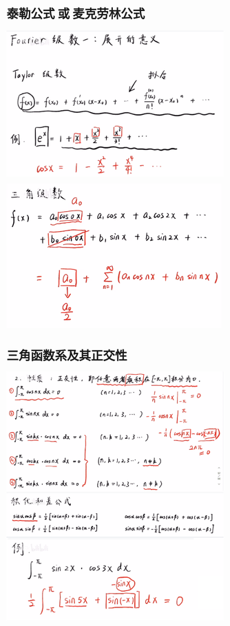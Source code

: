 # 泰勒公式 或 麦克劳林公式
![](../../photo/Pasted%20image%2020240915133129.png)

![](../../photo/Pasted%20image%2020240915133210.png)

# 三角函数系及其正交性
![](../../photo/Pasted%20image%2020240915133713.png)
![](../../photo/Pasted%20image%2020240915133941.png)